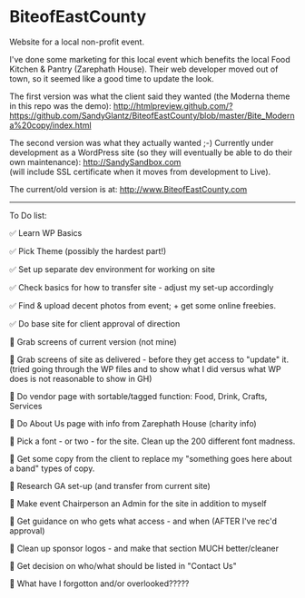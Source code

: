 # BiteofEastCounty
Website for a local non-profit event.

I've done some marketing for this local event which benefits the local Food Kitchen & Pantry (Zarephath House).  Their web developer moved out of town, so it seemed like a good time to update the look.

The first version was what the client said they wanted (the Moderna theme in this repo was the demo):
http://htmlpreview.github.com/?https://github.com/SandyGlantz/BiteofEastCounty/blob/master/Bite_Moderna%20copy/index.html


The second version was what they actually wanted ;-)
Currently under development as a WordPress site (so they will eventually be able to do their own maintenance): 
http://SandySandbox.com  
(will include SSL certificate when it moves from development to Live).

The current/old version is at:
http://www.BiteofEastCounty.com

---

To Do list:

:white_check_mark: Learn WP Basics

:white_check_mark: Pick Theme (possibly the hardest part!)

:white_check_mark: Set up separate dev environment for working on site

:white_check_mark: Check basics for how to transfer site - adjust my set-up accordingly

:white_check_mark: Find & upload decent photos from event; + get some online freebies.

:white_check_mark: Do base site for client approval of direction

:black_square_button: Grab screens of current version (not mine)

:black_square_button: Grab screens of site as delivered - before they get access to "update" it.
  (tried going through the WP files and to show what I did versus what WP does is not reasonable to show in GH)
  
:black_square_button: Do vendor page with sortable/tagged function: Food, Drink, Crafts, Services

:black_square_button: Do About Us page with info from Zarephath House (charity info)

:black_square_button: Pick a font - or two - for the site.  Clean up the 200 different font madness.

:black_square_button: Get some copy from the client to replace my "something goes here about a band" types of copy.

:black_square_button: Research GA set-up (and transfer from current site)

:black_square_button: Make event Chairperson an Admin for the site in addition to myself

:black_square_button: Get guidance on who gets what access - and when (AFTER I've rec'd approval)

:black_square_button: Clean up sponsor logos - and make that section MUCH better/cleaner

:black_square_button: Get decision on who/what should be listed in "Contact Us"

:black_square_button: What have I forgotton and/or overlooked?????





